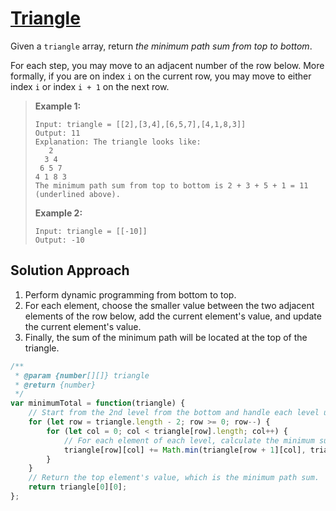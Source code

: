 # [Triangle](https://leetcode.cn/problems/triangle/)

Given a `triangle` array, return *the minimum path sum from top to bottom*.

For each step, you may move to an adjacent number of the row below. More formally, if you are on index `i` on the current row, you may move to either index `i` or index `i + 1` on the next row.

> **Example 1:**
>
> ```
> Input: triangle = [[2],[3,4],[6,5,7],[4,1,8,3]]
> Output: 11
> Explanation: The triangle looks like:
>    2
>   3 4
>  6 5 7
> 4 1 8 3
> The minimum path sum from top to bottom is 2 + 3 + 5 + 1 = 11 (underlined above).
> ```
>
> **Example 2:**
>
> ```
> Input: triangle = [[-10]]
> Output: -10
> ```

## Solution Approach

1. Perform dynamic programming from bottom to top.
2. For each element, choose the smaller value between the two adjacent elements of the row below, add the current element's value, and update the current element's value.
3. Finally, the sum of the minimum path will be located at the top of the triangle.

```js
/**
 * @param {number[][]} triangle
 * @return {number}
 */
var minimumTotal = function(triangle) {
    // Start from the 2nd level from the bottom and handle each level upward.
    for (let row = triangle.length - 2; row >= 0; row--) {
        for (let col = 0; col < triangle[row].length; col++) {
            // For each element of each level, calculate the minimum sum of it and the two adjacent elements of the level below, and update it to the new value of the current element.
            triangle[row][col] += Math.min(triangle[row + 1][col], triangle[row + 1][col + 1]);
        }
    }
    // Return the top element's value, which is the minimum path sum.
    return triangle[0][0];
};
```

